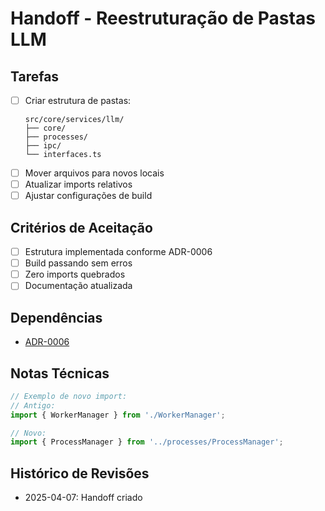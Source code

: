 # Handoff - Reestruturação de Pastas LLM

## Tarefas
- [ ] Criar estrutura de pastas:
  ```
  src/core/services/llm/
  ├── core/
  ├── processes/
  ├── ipc/
  └── interfaces.ts
  ```
- [ ] Mover arquivos para novos locais
- [ ] Atualizar imports relativos
- [ ] Ajustar configurações de build

## Critérios de Aceitação
- [ ] Estrutura implementada conforme ADR-0006
- [ ] Build passando sem erros
- [ ] Zero imports quebrados
- [ ] Documentação atualizada

## Dependências
- [ADR-0006](/docs/adr/ADR-0006-Nomenclatura-Servicos-LLM.md)

## Notas Técnicas
```typescript
// Exemplo de novo import:
// Antigo:
import { WorkerManager } from './WorkerManager';

// Novo: 
import { ProcessManager } from '../processes/ProcessManager';
```

## Histórico de Revisões
- 2025-04-07: Handoff criado